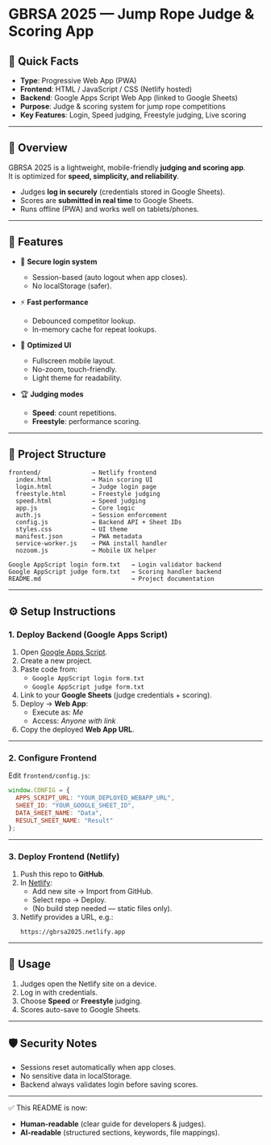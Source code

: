 # GBRSA 2025 — Jump Rope Judge & Scoring App

## 🔑 Quick Facts
- **Type**: Progressive Web App (PWA)  
- **Frontend**: HTML / JavaScript / CSS (Netlify hosted)  
- **Backend**: Google Apps Script Web App (linked to Google Sheets)  
- **Purpose**: Judge & scoring system for jump rope competitions  
- **Key Features**: Login, Speed judging, Freestyle judging, Live scoring  

---

## 📖 Overview
GBRSA 2025 is a lightweight, mobile-friendly **judging and scoring app**.  
It is optimized for **speed, simplicity, and reliability**.  

- Judges **log in securely** (credentials stored in Google Sheets).  
- Scores are **submitted in real time** to Google Sheets.  
- Runs offline (PWA) and works well on tablets/phones.  

---

## 🎯 Features
- 🔐 **Secure login system**  
  - Session-based (auto logout when app closes).  
  - No localStorage (safer).  

- ⚡ **Fast performance**  
  - Debounced competitor lookup.  
  - In-memory cache for repeat lookups.  

- 📱 **Optimized UI**  
  - Fullscreen mobile layout.  
  - No-zoom, touch-friendly.  
  - Light theme for readability.  

- 🏆 **Judging modes**  
  - **Speed**: count repetitions.  
  - **Freestyle**: performance scoring.  

---

## 📂 Project Structure
```
frontend/              → Netlify frontend
  index.html           → Main scoring UI
  login.html           → Judge login page
  freestyle.html       → Freestyle judging
  speed.html           → Speed judging
  app.js               → Core logic
  auth.js              → Session enforcement
  config.js            → Backend API + Sheet IDs
  styles.css           → UI theme
  manifest.json        → PWA metadata
  service-worker.js    → PWA install handler
  nozoom.js            → Mobile UX helper

Google AppScript login form.txt   → Login validator backend
Google AppScript judge form.txt   → Scoring handler backend
README.md                         → Project documentation
```

---

## ⚙️ Setup Instructions

### 1. Deploy Backend (Google Apps Script)
1. Open [Google Apps Script](https://script.google.com/).  
2. Create a new project.  
3. Paste code from:  
   - `Google AppScript login form.txt`  
   - `Google AppScript judge form.txt`  
4. Link to your **Google Sheets** (judge credentials + scoring).  
5. Deploy → **Web App**:  
   - Execute as: *Me*  
   - Access: *Anyone with link*  
6. Copy the deployed **Web App URL**.  

---

### 2. Configure Frontend
Edit `frontend/config.js`:

```js
window.CONFIG = {
  APPS_SCRIPT_URL: "YOUR_DEPLOYED_WEBAPP_URL",
  SHEET_ID: "YOUR_GOOGLE_SHEET_ID",
  DATA_SHEET_NAME: "Data",
  RESULT_SHEET_NAME: "Result"
};
```

---

### 3. Deploy Frontend (Netlify)
1. Push this repo to **GitHub**.  
2. In [Netlify](https://app.netlify.com/):  
   - Add new site → Import from GitHub.  
   - Select repo → Deploy.  
   - (No build step needed — static files only).  
3. Netlify provides a URL, e.g.:  
   ```
   https://gbrsa2025.netlify.app
   ```

---

## 👥 Usage
1. Judges open the Netlify site on a device.  
2. Log in with credentials.  
3. Choose **Speed** or **Freestyle** judging.  
4. Scores auto-save to Google Sheets.  

---

## 🛡 Security Notes
- Sessions reset automatically when app closes.  
- No sensitive data in localStorage.  
- Backend always validates login before saving scores.  

---

✅ This README is now:  
- **Human-readable** (clear guide for developers & judges).  
- **AI-readable** (structured sections, keywords, file mappings).  
